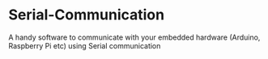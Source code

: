 # Serial-Communication
A handy software to communicate with your embedded hardware (Arduino, Raspberry Pi etc) using Serial communication

